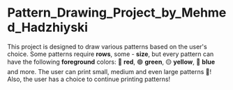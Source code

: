 # Pattern_Drawing_Project_by_Mehmed_Hadzhiyski
This project is designed to draw various patterns based on the user's choice.
Some patterns require **rows**, some - **size**, but every pattern can have the following **foreground** colors: 🔴 **red**, 🟢 **green**, 🟡 **yellow**, 🔵 **blue** and more.
The user can print small, medium and even large patterns 🤯! Also, the user has a choice to continue printing patterns!
